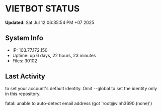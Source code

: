 # VIETBOT STATUS
**Updated**: Sat Jul 12 06:35:54 PM +07 2025

## System Info
- IP: 103.77.172.150
- Uptime: up 6 days, 22 hours, 23 minutes
- Files: 30102

## Last Activity

to set your account's default identity.
Omit --global to set the identity only in this repository.

fatal: unable to auto-detect email address (got 'root@vinh3690.(none)')
